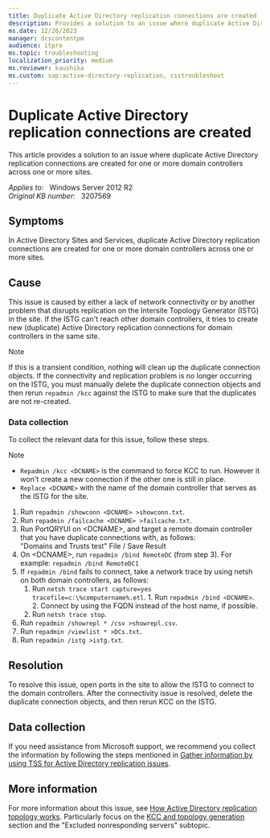 ```yaml
---
title: Duplicate Active Directory replication connections are created
description: Provides a solution to an issue where duplicate Active Directory replication connections are created for one or more domain controllers across one or more sites.
ms.date: 12/26/2023
manager: dcscontentpm
audience: itpro
ms.topic: troubleshooting
localization_priority: medium
ms.reviewer: kaushika
ms.custom: sap:active-directory-replication, csstroubleshoot
---
```

# Duplicate Active Directory replication connections are created

This article provides a solution to an issue where duplicate Active Directory replication connections are created for one or more domain controllers across one or more sites.

_Applies to:_ &nbsp; Windows Server 2012 R2  
_Original KB number:_ &nbsp; 3207569

## Symptoms

In Active Directory Sites and Services, duplicate Active Directory replication connections are created for one or more domain controllers across one or more sites.

## Cause

This issue is caused by either a lack of network connectivity or by another problem that disrupts replication on the Intersite Topology Generator (ISTG) in the site. If the ISTG can't reach other domain controllers, it tries to create new (duplicate) Active Directory replication connections for domain controllers in the same site.

> [!NOTE]
> If this is a transient condition, nothing will clean up the duplicate connection objects. If the connectivity and replication problem is no longer occurring on the ISTG, you must manually delete the duplicate connection objects and then rerun `repadmin /kcc` against the ISTG to make sure that the duplicates are not re-created.

### Data collection

To collect the relevant data for this issue, follow these steps.

> [!NOTE]
>
> - `Repadmin /kcc <DCNAME>` is the command to force KCC to run. However it won't create a new connection if the other one is still in place.
> - `Replace <DCNAME>` with the name of the domain controller that serves as the ISTG for the site.

1. Run `repadmin /showconn <DCNAME> >showconn.txt`.
2. Run `repadmin /failcache <DCNAME> >failcache.txt`.
3. Run PortQRYUI on \<DCNAME>, and target a remote domain controller that you have duplicate connections with, as follows:  
   "Domains and Trusts test" File / Save Result
4. On \<DCNAME>, run `repadmin /bind RemoteDC` (from step 3). For example: `repadmin /bind RemoteDC1`
5. If `repadmin /bind` fails to connect, take a network trace by using netsh on both domain controllers, as follows:
      1. Run `netsh trace start capture=yes tracefile=c:\%computername%.etl`.
        1. Run `repadmin /bind <DCNAME>`.
        2. Connect by using the FQDN instead of the host name, if possible.
      2. Run `netsh trace stop`.
6. Run `repadmin /showrepl * /csv >showrepl.csv`.
7. Run `repadmin /viewlist * >DCs.txt`.
8. Run `repadmin /istg >istg.txt`.

## Resolution

To resolve this issue, open ports in the site to allow the ISTG to connect to the domain controllers. After the connectivity issue is resolved, delete the duplicate connection objects, and then rerun KCC on the ISTG.

## Data collection

If you need assistance from Microsoft support, we recommend you collect the information by following the steps mentioned in [Gather information by using TSS for Active Directory replication issues](../../windows-client/windows-troubleshooters/gather-information-using-tss-ad-replication.md).

## More information

For more information about this issue, see [How Active Directory replication topology works](/previous-versions/windows/it-pro/windows-server-2003/cc755994(v=ws.10)). Particularly focus on the [KCC and topology generation](/previous-versions/windows/it-pro/windows-server-2003/cc755994(v=ws.10)#kcc-and-topology-generation) section and the "Excluded nonresponding servers" subtopic.
